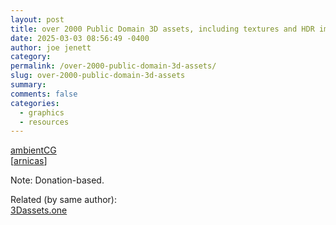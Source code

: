 ```yaml
---
layout: post
title: over 2000 Public Domain 3D assets, including textures and HDR images
date: 2025-03-03 08:56:49 -0400
author: joe jenett
category: 
permalink: /over-2000-public-domain-3d-assets/
slug: over-2000-public-domain-3d-assets
summary: 
comments: false
categories:
  - graphics
  - resources
---
```

<a title="ambientCG - CC0 Textures, HDRIs and Models" href="https://ambientcg.com/">ambientCG</a><br>[<a title="source" href="https://pinboard.in/u:arnicas">arnicas</a>]

<p class="note">Note: Donation-based.</p>
<p>
Related (by same author):<br>
<a title="3Dassets.one - The asset search engine" href="https://3dassets.one/">3Dassets.one</a>
</p>
<a style="display:none;" href="https://brid.gy/publish/mastodon"><small>(cross-posted to mastodon)</small></a>